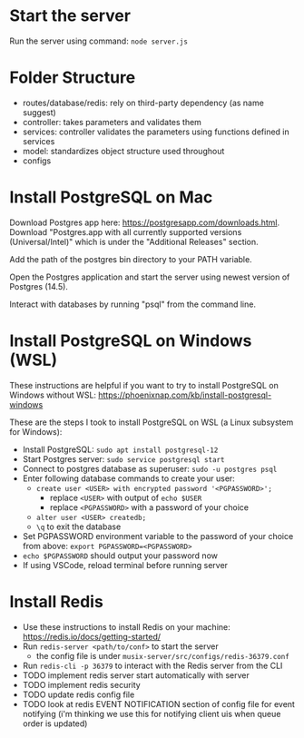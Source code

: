 # Start the server
Run the server using command: `node server.js`


# Folder Structure
- routes/database/redis: rely on third-party dependency (as name suggest)
- controller: takes parameters and validates them
- services: controller validates the parameters using functions defined in services
- model: standardizes object structure used throughout
- configs


# Install PostgreSQL on Mac

Download Postgres app here: https://postgresapp.com/downloads.html. Download "Postgres.app with all currently supported versions (Universal/Intel)" which is under the "Additional Releases" section.

Add the path of the postgres bin directory to your PATH variable.

Open the Postgres application and start the server using newest version of Postgres (14.5).

Interact with databases by running "psql" from the command line.


# Install PostgreSQL on Windows (WSL)

These instructions are helpful if you want to try to install PostgreSQL on Windows without WSL: https://phoenixnap.com/kb/install-postgresql-windows

These are the steps I took to install PostgreSQL on WSL (a Linux subsystem for Windows):

- Install PostgreSQL: `sudo apt install postgresql-12`
- Start Postgres server: `sudo service postgresql start`
- Connect to postgres database as superuser: `sudo -u postgres psql`
- Enter following database commands to create your user:
  - `create user <USER> with encrypted password '<PGPASSWORD>';`
    - replace `<USER>` with output of `echo $USER`
    - replace `<PGPASSWORD>` with a password of your choice
  - `alter user <USER> createdb;`
  - `\q` to exit the database
- Set PGPASSWORD environment variable to the password of your choice from above: `export PGPASSWORD=<PGPASSWORD>`
- `echo $PGPASSWORD` should output your password now
- If using VSCode, reload terminal before running server

# Install Redis

- Use these instructions to install Redis on your machine: https://redis.io/docs/getting-started/
- Run `redis-server <path/to/conf>` to start the server
  - the config file is under `musix-server/src/configs/redis-36379.conf`
- Run `redis-cli -p 36379` to interact with the Redis server from the CLI
- TODO implement redis server start automatically with server
- TODO implement redis security
- TODO update redis config file
- TODO look at redis EVENT NOTIFICATION section of config file for event notifying (i'm thinking we use this for notifying client uis when queue order is updated)